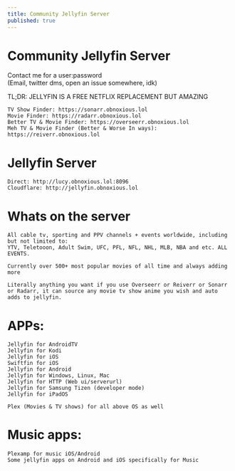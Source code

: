 ```yaml
---
title: Community Jellyfin Server
published: true
---
```


# Community Jellyfin Server

Contact me for a user:password \
(Email, twitter dms, open an issue somewhere, idk)

TL;DR: JELLYFIN IS A FREE NETFLIX REPLACEMENT BUT AMAZING 

```
TV Show Finder: https://sonarr.obnoxious.lol
Movie Finder: https://radarr.obnoxious.lol
Better TV & Movie Finder: https://overseerr.obnoxious.lol
Meh TV & Movie Finder (Better & Worse In ways): https://reiverr.obnoxious.lol
```

# Jellyfin Server

```
Direct: http://lucy.obnoxious.lol:8096
Cloudflare: http://jellyfin.obnoxious.lol
```

# Whats on the server

```
All cable tv, sporting and PPV channels + events worldwide, including but not limited to:
YTV, Teletooon, Adult Swim, UFC, PFL, NFL, NHL, MLB, NBA and etc. ALL EVENTS.

Currently over 500+ most popular movies of all time and always adding more

Literally anything you want if you use Overseerr or Reiverr or Sonarr or Radarr, it can source any movie tv show anime you wish and auto adds to jellyfin.
```

# APPs:

```
Jellyfin for AndroidTV
Jellyfin for Kodi
Jellyfin for iOS
Swiftfin for iOS
Jellyfin for Android
Jellyfin for Windows, Linux, Mac
Jellyfin for HTTP (Web ui/serverurl)
Jellyfin for Samsung Tizen (developer mode)
Jellyfin for iPadOS

Plex (Movies & TV shows) for all above OS as well
```

# Music apps:

```
Plexamp for music iOS/Android
Some jellyfin apps on Android and iOS specifically for Music
```
